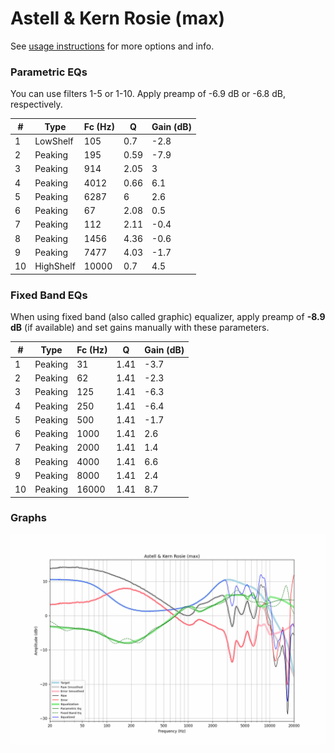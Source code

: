 # Astell & Kern Rosie (max)
See [usage instructions](https://github.com/jaakkopasanen/AutoEq#usage) for more options and info.

### Parametric EQs
You can use filters 1-5 or 1-10. Apply preamp of -6.9 dB or -6.8 dB, respectively.

|   # | Type      |   Fc (Hz) |    Q |   Gain (dB) |
|-----|-----------|-----------|------|-------------|
|   1 | LowShelf  |       105 | 0.7  |        -2.8 |
|   2 | Peaking   |       195 | 0.59 |        -7.9 |
|   3 | Peaking   |       914 | 2.05 |         3   |
|   4 | Peaking   |      4012 | 0.66 |         6.1 |
|   5 | Peaking   |      6287 | 6    |         2.6 |
|   6 | Peaking   |        67 | 2.08 |         0.5 |
|   7 | Peaking   |       112 | 2.11 |        -0.4 |
|   8 | Peaking   |      1456 | 4.36 |        -0.6 |
|   9 | Peaking   |      7477 | 4.03 |        -1.7 |
|  10 | HighShelf |     10000 | 0.7  |         4.5 |

### Fixed Band EQs
When using fixed band (also called graphic) equalizer, apply preamp of **-8.9 dB** (if available) and set gains manually with these parameters.

|   # | Type    |   Fc (Hz) |    Q |   Gain (dB) |
|-----|---------|-----------|------|-------------|
|   1 | Peaking |        31 | 1.41 |        -3.7 |
|   2 | Peaking |        62 | 1.41 |        -2.3 |
|   3 | Peaking |       125 | 1.41 |        -6.3 |
|   4 | Peaking |       250 | 1.41 |        -6.4 |
|   5 | Peaking |       500 | 1.41 |        -1.7 |
|   6 | Peaking |      1000 | 1.41 |         2.6 |
|   7 | Peaking |      2000 | 1.41 |         1.4 |
|   8 | Peaking |      4000 | 1.41 |         6.6 |
|   9 | Peaking |      8000 | 1.41 |         2.4 |
|  10 | Peaking |     16000 | 1.41 |         8.7 |

### Graphs
![](./Astell%20&%20Kern%20Rosie%20(max).png)
